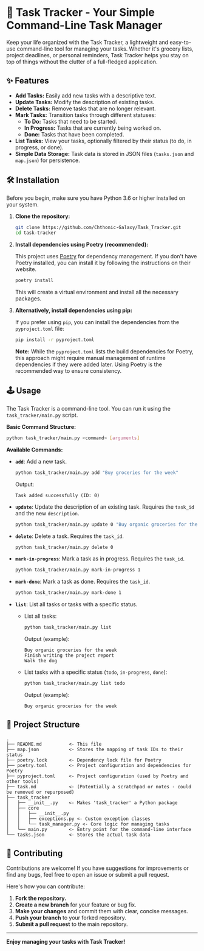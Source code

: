 # 🚀 Task Tracker - Your Simple Command-Line Task Manager

Keep your life organized with the Task Tracker, a lightweight and easy-to-use command-line tool for managing your tasks. Whether it's grocery lists, project deadlines, or personal reminders, Task Tracker helps you stay on top of things without the clutter of a full-fledged application.

## ✨ Features

* **Add Tasks:** Easily add new tasks with a descriptive text.
* **Update Tasks:** Modify the description of existing tasks.
* **Delete Tasks:** Remove tasks that are no longer relevant.
* **Mark Tasks:** Transition tasks through different statuses:
    * **To Do:** Tasks that need to be started.
    * **In Progress:** Tasks that are currently being worked on.
    * **Done:** Tasks that have been completed.
* **List Tasks:** View your tasks, optionally filtered by their status (to do, in progress, or done).
* **Simple Data Storage:**  Task data is stored in JSON files (`tasks.json` and `map.json`) for persistence.

## 🛠️ Installation

Before you begin, make sure you have Python 3.6 or higher installed on your system.

1. **Clone the repository:**

   ```bash
   git clone https://github.com/Chthonic-Galaxy/Task_Tracker.git
   cd task-tracker
   ```

2. **Install dependencies using Poetry (recommended):**

   This project uses [Poetry](https://python-poetry.org/) for dependency management. If you don't have Poetry installed, you can install it by following the instructions on their website.

   ```bash
   poetry install
   ```

   This will create a virtual environment and install all the necessary packages.

3. **Alternatively, install dependencies using pip:**

   If you prefer using `pip`, you can install the dependencies from the `pyproject.toml` file:

   ```bash
   pip install -r pyproject.toml
   ```

   **Note:** While the `pyproject.toml` lists the build dependencies for Poetry, this approach might require manual management of runtime dependencies if they were added later. Using Poetry is the recommended way to ensure consistency.

## 🕹️ Usage

The Task Tracker is a command-line tool. You can run it using the `task_tracker/main.py` script.

**Basic Command Structure:**

```bash
python task_tracker/main.py <command> [arguments]
```

**Available Commands:**

* **`add`**: Add a new task.
   ```bash
   python task_tracker/main.py add "Buy groceries for the week"
   ```
   Output:
   ```
   Task added successfully (ID: 0)
   ```

* **`update`**: Update the description of an existing task. Requires the `task_id` and the new `description`.
   ```bash
   python task_tracker/main.py update 0 "Buy organic groceries for the week"
   ```

* **`delete`**: Delete a task. Requires the `task_id`.
   ```bash
   python task_tracker/main.py delete 0
   ```

* **`mark-in-progress`**: Mark a task as in progress. Requires the `task_id`.
   ```bash
   python task_tracker/main.py mark-in-progress 1
   ```

* **`mark-done`**: Mark a task as done. Requires the `task_id`.
   ```bash
   python task_tracker/main.py mark-done 1
   ```

* **`list`**: List all tasks or tasks with a specific status.
    * List all tasks:
      ```bash
      python task_tracker/main.py list
      ```
      Output (example):
      ```
      Buy organic groceries for the week
      Finish writing the project report
      Walk the dog
      ```
    * List tasks with a specific status (`todo`, `in-progress`, `done`):
      ```bash
      python task_tracker/main.py list todo
      ```
      Output (example):
      ```
      Buy organic groceries for the week
      ```

## 📂 Project Structure

```
.
├── README.md          <- This file
├── map.json           <- Stores the mapping of task IDs to their status
├── poetry.lock        <- Dependency lock file for Poetry
├── poetry.toml        <- Project configuration and dependencies for Poetry
├── pyproject.toml     <- Project configuration (used by Poetry and other tools)
├── task.md            <- (Potentially a scratchpad or notes - could be removed or repurposed)
├── task_tracker
│   ├── __init__.py    <- Makes 'task_tracker' a Python package
│   ├── core
│   │   ├── __init__.py
│   │   ├── exceptions.py <- Custom exception classes
│   │   └── task_manager.py <- Core logic for managing tasks
│   └── main.py        <- Entry point for the command-line interface
└── tasks.json         <- Stores the actual task data
```

## 🤝 Contributing

Contributions are welcome! If you have suggestions for improvements or find any bugs, feel free to open an issue or submit a pull request.

Here's how you can contribute:

1. **Fork the repository.**
2. **Create a new branch** for your feature or bug fix.
3. **Make your changes** and commit them with clear, concise messages.
4. **Push your branch** to your forked repository.
5. **Submit a pull request** to the main repository.

---

**Enjoy managing your tasks with Task Tracker!**
